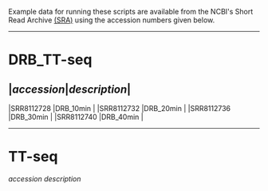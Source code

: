Example data for running these scripts are available from the NCBI's Short Read Archive [(SRA)](https://www.ncbi.nlm.nih.gov/sra/) using the accession numbers given below.

---

# DRB_TT-seq

|*accession*|*description*|
---------------------------
|SRR8112728 |DRB_10min    |
|SRR8112732 |DRB_20min    |
|SRR8112736 |DRB_30min    |
|SRR8112740 |DRB_40min    |

---

# TT-seq

*accession* *description*
